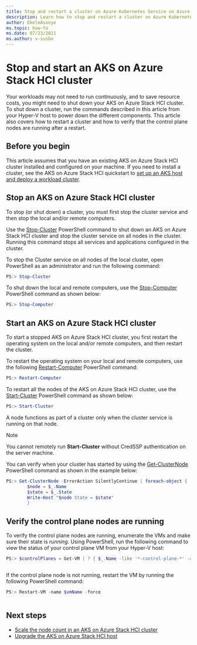 ```yaml
---
title: Stop and restart a cluster on Azure Kubernetes Service on Azure Stack HCI
description: Learn how to stop and restart a cluster on Azure Kubernetes Service (AKS) on Azure Stack HCI.
author: EkeleAsonye
ms.topic: how-to
ms.date: 07/23/2021
ms.author: v-susbo
---
```


# Stop and start an AKS on Azure Stack HCI cluster

Your workloads may not need to run continuously, and to save resource costs, you might need to shut down your AKS on Azure Stack HCI cluster. To shut down a cluster, run the commands described in this article from your Hyper-V host to power down the different components. This article also covers how to restart a cluster and how to verify that the control plane nodes are running after a restart.

## Before you begin

This article assumes that you have an existing AKS on Azure Stack HCI cluster installed and configured on your machine. If you need to install a cluster, see the AKS on Azure Stack HCI quickstart to [set up an AKS host and deploy a workload cluster](kubernetes-walkthrough-powershell.md). 

## Stop an AKS on Azure Stack HCI cluster

To stop (or shut down) a cluster, you must first stop the cluster service and then stop the local and/or remote computers. 

Use the [Stop-Cluster](/powershell/module/failoverclusters/stop-cluster?view=windowsserver2019-ps) PowerShell command to shut down an AKS on Azure Stack HCI cluster and stop the cluster service on all nodes in the cluster. Running this command stops all services and applications configured in the cluster. 

To stop the Cluster service on all nodes of the local cluster, open PowerShell as an administrator and run the following command:

```powershell
PS:> Stop-Cluster 
```

To shut down the local and remote computers, use the [Stop-Computer](/powershell/module/microsoft.powershell.management/stop-computer?view=powershell-7.1) PowerShell command as shown below:

```powershell
PS:> Stop-Computer 
```

## Start an AKS on Azure Stack HCI cluster

To start a stopped AKS on Azure Stack HCI cluster, you first restart the operating system on the local and/or remote computers, and then restart the cluster. 

To restart the operating system on your local and remote computers, use the following [Restart-Computer](/powershell/module/microsoft.powershell.management/restart-computer?view=powershell-7.1) PowerShell command:

```powershell
PS:> Restart-Computer 
```

To restart all the nodes of the AKS on Azure Stack HCI cluster, use the [Start-Cluster](/powershell/module/failoverclusters/start-cluster?view=windowsserver2019-ps) PowerShell command as shown below:  

```powershell
PS:> Start-Cluster 
```

A node functions as part of a cluster only when the cluster service is running on that node. 

> [!NOTE]
> You cannot remotely run **Start-Cluster** without CredSSP authentication on the server machine.
 
You can verify when your cluster has started by using the [Get-ClusterNode](/powershell/module/failoverclusters/get-clusternode?view=windowsserver2019-ps) PowerShell command as shown in the example below:

```powershell
PS:> Get-ClusterNode -ErrorAction SilentlyContinue | foreach-object { 
        $node = $_.Name 
        $state = $_.State 
        Write-Host "$node State = $state" 
      	} 
```

## Verify the control plane nodes are running

To verify the control plane nodes are running, enumerate the VMs and make sure their state is _running_. Using PowerShell, run the following command to view the status of your control plane VM from your Hyper-V host: 

```powershell
PS:> $controlPlanes = Get-VM | ? { $_.Name -like '*-control-plane-*' -and $_.State -eq 'Running' } | % { $_.Name } 
```

```Output

```

If the control plane node is not running, restart the VM by running the following PowerShell command: 

```powershell
PS:> Restart-VM -name $vmName -force 
```

```Output

```

## Next steps

- [Scale the node count in an AKS on Azure Stack HCI cluster](scale-cluster.md)
- [Upgrade the AKS on Azure Stack HCI host](update-akshci-host-powershell.md)

